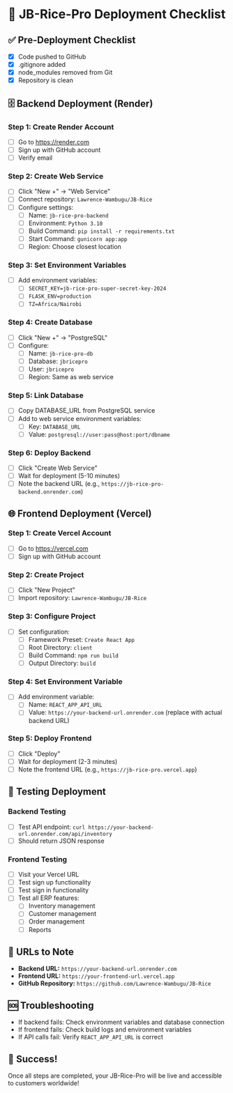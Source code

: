 # 🚀 JB-Rice-Pro Deployment Checklist

## ✅ Pre-Deployment Checklist
- [x] Code pushed to GitHub
- [x] .gitignore added
- [x] node_modules removed from Git
- [x] Repository is clean

## 🗄️ Backend Deployment (Render)

### Step 1: Create Render Account
- [ ] Go to https://render.com
- [ ] Sign up with GitHub account
- [ ] Verify email

### Step 2: Create Web Service
- [ ] Click "New +" → "Web Service"
- [ ] Connect repository: `Lawrence-Wambugu/JB-Rice`
- [ ] Configure settings:
  - [ ] Name: `jb-rice-pro-backend`
  - [ ] Environment: `Python 3.10`
  - [ ] Build Command: `pip install -r requirements.txt`
  - [ ] Start Command: `gunicorn app:app`
  - [ ] Region: Choose closest location

### Step 3: Set Environment Variables
- [ ] Add environment variables:
  - [ ] `SECRET_KEY=jb-rice-pro-super-secret-key-2024`
  - [ ] `FLASK_ENV=production`
  - [ ] `TZ=Africa/Nairobi`

### Step 4: Create Database
- [ ] Click "New +" → "PostgreSQL"
- [ ] Configure:
  - [ ] Name: `jb-rice-pro-db`
  - [ ] Database: `jbricepro`
  - [ ] User: `jbricepro`
  - [ ] Region: Same as web service

### Step 5: Link Database
- [ ] Copy DATABASE_URL from PostgreSQL service
- [ ] Add to web service environment variables:
  - [ ] Key: `DATABASE_URL`
  - [ ] Value: `postgresql://user:pass@host:port/dbname`

### Step 6: Deploy Backend
- [ ] Click "Create Web Service"
- [ ] Wait for deployment (5-10 minutes)
- [ ] Note the backend URL (e.g., `https://jb-rice-pro-backend.onrender.com`)

## 🌐 Frontend Deployment (Vercel)

### Step 1: Create Vercel Account
- [ ] Go to https://vercel.com
- [ ] Sign up with GitHub account

### Step 2: Create Project
- [ ] Click "New Project"
- [ ] Import repository: `Lawrence-Wambugu/JB-Rice`

### Step 3: Configure Project
- [ ] Set configuration:
  - [ ] Framework Preset: `Create React App`
  - [ ] Root Directory: `client`
  - [ ] Build Command: `npm run build`
  - [ ] Output Directory: `build`

### Step 4: Set Environment Variable
- [ ] Add environment variable:
  - [ ] Name: `REACT_APP_API_URL`
  - [ ] Value: `https://your-backend-url.onrender.com` (replace with actual backend URL)

### Step 5: Deploy Frontend
- [ ] Click "Deploy"
- [ ] Wait for deployment (2-3 minutes)
- [ ] Note the frontend URL (e.g., `https://jb-rice-pro.vercel.app`)

## 🧪 Testing Deployment

### Backend Testing
- [ ] Test API endpoint: `curl https://your-backend-url.onrender.com/api/inventory`
- [ ] Should return JSON response

### Frontend Testing
- [ ] Visit your Vercel URL
- [ ] Test sign up functionality
- [ ] Test sign in functionality
- [ ] Test all ERP features:
  - [ ] Inventory management
  - [ ] Customer management
  - [ ] Order management
  - [ ] Reports

## 📝 URLs to Note
- **Backend URL:** `https://your-backend-url.onrender.com`
- **Frontend URL:** `https://your-frontend-url.vercel.app`
- **GitHub Repository:** `https://github.com/Lawrence-Wambugu/JB-Rice`

## 🆘 Troubleshooting
- If backend fails: Check environment variables and database connection
- If frontend fails: Check build logs and environment variables
- If API calls fail: Verify `REACT_APP_API_URL` is correct

## 🎉 Success!
Once all steps are completed, your JB-Rice-Pro will be live and accessible to customers worldwide! 